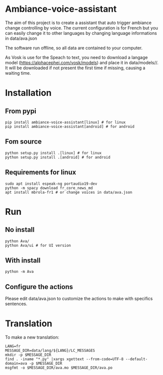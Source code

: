 # Ambiance-voice-assistant
The aim of this project is to create a assistant that auto trigger ambiance change controlling by voice.
The current configuration is for French but you can easily change it to other
languages by changing language informations in data/ava.json

The software run offline, so all data are contained to your computer.


As Vosk is use for the Speach to text, you need to download a langage model (https://alphacephei.com/vosk/models) and place it in data/models/<language>/.
It will be downloaded if not present the first time if missing, causing a waiting time. 


# Installation

## From pypi

```
pip install ambiance-voice-assistant[linux] # for linux
pip install ambiance-voice-assistant[android] # for android
```

## Fom source

```
python setup.py install .[linux] # for linux
python setup.py install .[android] # for android
```

## Requirements for linux

```
sudo apt install espeak-ng portaudio19-dev
python -m spacy download fr_core_news_md
apt install mbrola-fr1 # or change voices in data/ava.json
```


# Run
## No install

```
python Ava/
python Ava/ui # for UI version
```

## With install
```
python -m Ava
```

## Configure the actions

Please edit data/ava.json to customize the actions to make with specifics sentences.

# Translation

To make a new translation:

```
LANG=fr
MESSAGE_DIR=data/lang/${LANG}/LC_MESSAGES
mkdir -p $MESSAGE_DIR
find . -iname "*.py" |xargs xgettext --from-code=UTF-8 --default-domain=ava -p $MESSAGE_DIR
msgfmt -o $MESSAGE_DIR/ava.mo $MESSAGE_DIR/ava.po
```
